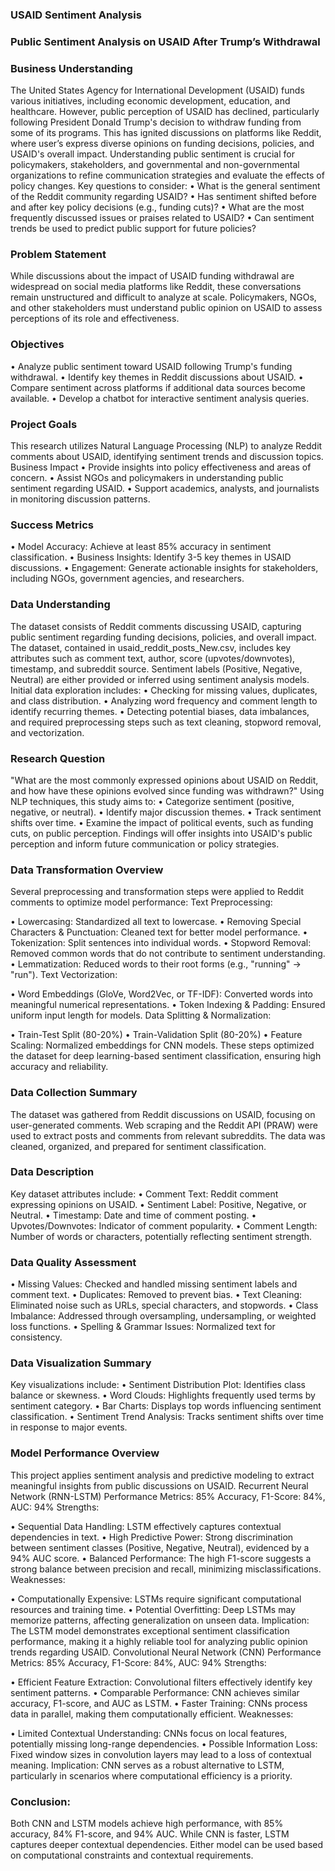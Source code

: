 ### USAID Sentiment Analysis
### Public Sentiment Analysis on USAID After Trump’s Withdrawal
### Business Understanding
The United States Agency for International Development (USAID) funds various initiatives, including economic development, education, and healthcare. However, public perception of USAID has declined, particularly following President Donald Trump's decision to withdraw funding from some of its programs. This has ignited discussions on platforms like Reddit, where user’s express diverse opinions on funding decisions, policies, and USAID's overall impact. Understanding public sentiment is crucial for policymakers, stakeholders, and governmental and non-governmental organizations to refine communication strategies and evaluate the effects of policy changes.
Key questions to consider:
•	What is the general sentiment of the Reddit community regarding USAID?
•	Has sentiment shifted before and after key policy decisions (e.g., funding cuts)?
•	What are the most frequently discussed issues or praises related to USAID?
•	Can sentiment trends be used to predict public support for future policies?

### Problem Statement
While discussions about the impact of USAID funding withdrawal are widespread on social media platforms like Reddit, these conversations remain unstructured and difficult to analyze at scale. Policymakers, NGOs, and other stakeholders must understand public opinion on USAID to assess perceptions of its role and effectiveness.

### Objectives
•	Analyze public sentiment toward USAID following Trump's funding withdrawal.
•	Identify key themes in Reddit discussions about USAID.
•	Compare sentiment across platforms if additional data sources become available.
•	Develop a chatbot for interactive sentiment analysis queries.

### Project Goals
This research utilizes Natural Language Processing (NLP) to analyze Reddit comments about USAID, identifying sentiment trends and discussion topics.
Business Impact
•	Provide insights into policy effectiveness and areas of concern.
•	Assist NGOs and policymakers in understanding public sentiment regarding USAID.
•	Support academics, analysts, and journalists in monitoring discussion patterns.

### Success Metrics
•	Model Accuracy: Achieve at least 85% accuracy in sentiment classification.
•	Business Insights: Identify 3-5 key themes in USAID discussions.
•	Engagement: Generate actionable insights for stakeholders, including NGOs, government agencies, and researchers.

### Data Understanding
The dataset consists of Reddit comments discussing USAID, capturing public sentiment regarding funding decisions, policies, and overall impact. The dataset, contained in usaid_reddit_posts_New.csv, includes key attributes such as comment text, author, score (upvotes/downvotes), timestamp, and subreddit source. Sentiment labels (Positive, Negative, Neutral) are either provided or inferred using sentiment analysis models.
Initial data exploration includes:
•	Checking for missing values, duplicates, and class distribution.
•	Analyzing word frequency and comment length to identify recurring themes.
•	Detecting potential biases, data imbalances, and required preprocessing steps such as text cleaning, stopword removal, and vectorization.

### Research Question
"What are the most commonly expressed opinions about USAID on Reddit, and how have these opinions evolved since funding was withdrawn?"
Using NLP techniques, this study aims to:
•	Categorize sentiment (positive, negative, or neutral).
•	Identify major discussion themes.
•	Track sentiment shifts over time.
•	Examine the impact of political events, such as funding cuts, on public perception.
Findings will offer insights into USAID's public perception and inform future communication or policy strategies.

### Data Transformation Overview
Several preprocessing and transformation steps were applied to Reddit comments to optimize model performance:
Text Preprocessing:

•	Lowercasing: Standardized all text to lowercase.
•	Removing Special Characters & Punctuation: Cleaned text for better model performance.
•	Tokenization: Split sentences into individual words.
•	Stopword Removal: Removed common words that do not contribute to sentiment understanding.
•	Lemmatization: Reduced words to their root forms (e.g., "running" → "run").
Text Vectorization:

•	Word Embeddings (GloVe, Word2Vec, or TF-IDF): Converted words into meaningful numerical representations.
•	Token Indexing & Padding: Ensured uniform input length for models.
Data Splitting & Normalization:

•	Train-Test Split (80-20%)
•	Train-Validation Split (80-20%)
•	Feature Scaling: Normalized embeddings for CNN models.
These steps optimized the dataset for deep learning-based sentiment classification, ensuring high accuracy and reliability.
### Data Collection Summary
The dataset was gathered from Reddit discussions on USAID, focusing on user-generated comments. Web scraping and the Reddit API (PRAW) were used to extract posts and comments from relevant subreddits. The data was cleaned, organized, and prepared for sentiment classification.
### Data Description
Key dataset attributes include:
•	Comment Text: Reddit comment expressing opinions on USAID.
•	Sentiment Label: Positive, Negative, or Neutral.
•	Timestamp: Date and time of comment posting.
•	Upvotes/Downvotes: Indicator of comment popularity.
•	Comment Length: Number of words or characters, potentially reflecting sentiment strength.
### Data Quality Assessment
•	Missing Values: Checked and handled missing sentiment labels and comment text.
•	Duplicates: Removed to prevent bias.
•	Text Cleaning: Eliminated noise such as URLs, special characters, and stopwords.
•	Class Imbalance: Addressed through oversampling, undersampling, or weighted loss functions.
•	Spelling & Grammar Issues: Normalized text for consistency.
### Data Visualization Summary
Key visualizations include:
•	Sentiment Distribution Plot: Identifies class balance or skewness.
•	Word Clouds: Highlights frequently used terms by sentiment category.
•	Bar Charts: Displays top words influencing sentiment classification.
•	Sentiment Trend Analysis: Tracks sentiment shifts over time in response to major events.

### Model Performance Overview
This project applies sentiment analysis and predictive modeling to extract meaningful insights from public discussions on USAID.
Recurrent Neural Network (RNN-LSTM)
Performance Metrics: 85% Accuracy, F1-Score: 84%, AUC: 94%
Strengths:

•	Sequential Data Handling: LSTM effectively captures contextual dependencies in text.
•	High Predictive Power: Strong discrimination between sentiment classes (Positive, Negative, Neutral), evidenced by a 94% AUC score.
•	Balanced Performance: The high F1-score suggests a strong balance between precision and recall, minimizing misclassifications.
Weaknesses:

•	Computationally Expensive: LSTMs require significant computational resources and training time.
•	Potential Overfitting: Deep LSTMs may memorize patterns, affecting generalization on unseen data.
Implication: The LSTM model demonstrates exceptional sentiment classification performance, making it a highly reliable tool for analyzing public opinion trends regarding USAID.
Convolutional Neural Network (CNN)
Performance Metrics: 85% Accuracy, F1-Score: 84%, AUC: 94%
Strengths:

•	Efficient Feature Extraction: Convolutional filters effectively identify key sentiment patterns.
•	Comparable Performance: CNN achieves similar accuracy, F1-score, and AUC as LSTM.
•	Faster Training: CNNs process data in parallel, making them computationally efficient.
Weaknesses:

•	Limited Contextual Understanding: CNNs focus on local features, potentially missing long-range dependencies.
•	Possible Information Loss: Fixed window sizes in convolution layers may lead to a loss of contextual meaning.
Implication: CNN serves as a robust alternative to LSTM, particularly in scenarios where computational efficiency is a priority.
### Conclusion: 
Both CNN and LSTM models achieve high performance, with 85% accuracy, 84% F1-score, and 94% AUC. While CNN is faster, LSTM captures deeper contextual dependencies. Either model can be used based on computational constraints and contextual requirements.
